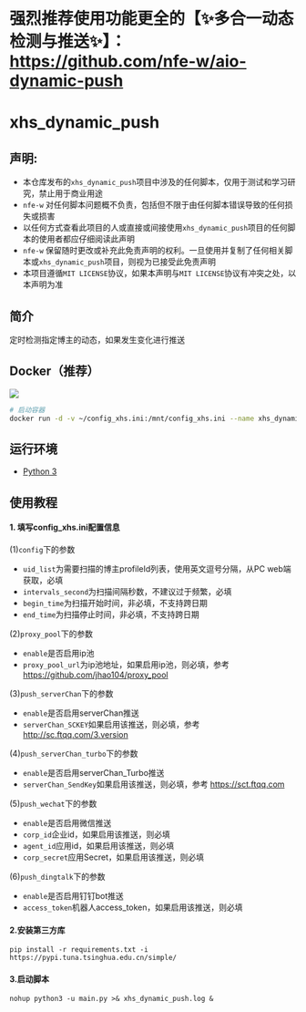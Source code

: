 # 强烈推荐使用功能更全的【✨多合一动态检测与推送✨】：https://github.com/nfe-w/aio-dynamic-push

# xhs_dynamic_push

## 声明:

- 本仓库发布的`xhs_dynamic_push`项目中涉及的任何脚本，仅用于测试和学习研究，禁止用于商业用途
- `nfe-w` 对任何脚本问题概不负责，包括但不限于由任何脚本错误导致的任何损失或损害
- 以任何方式查看此项目的人或直接或间接使用`xhs_dynamic_push`项目的任何脚本的使用者都应仔细阅读此声明
- `nfe-w` 保留随时更改或补充此免责声明的权利。一旦使用并复制了任何相关脚本或`xhs_dynamic_push`项目，则视为已接受此免责声明
- 本项目遵循`MIT LICENSE`协议，如果本声明与`MIT LICENSE`协议有冲突之处，以本声明为准

## 简介

定时检测指定博主的动态，如果发生变化进行推送

## Docker（推荐）

[![](https://img.shields.io/badge/DockerHub-nfew/xhs__dynamic__push-367AC7?style=flat-square&logo=Docker&logoColor=white)](https://hub.docker.com/r/nfew/xhs_dynamic_push)

```sh
# 启动容器
docker run -d -v ~/config_xhs.ini:/mnt/config_xhs.ini --name xhs_dynamic_push nfew/xhs_dynamic_push:latest
```

## 运行环境

- [Python 3](https://www.python.org/)

## 使用教程

#### 1. 填写config_xhs.ini配置信息

(1)`config`下的参数

- `uid_list`为需要扫描的博主profileId列表，使用英文逗号分隔，从PC web端获取，必填
- `intervals_second`为扫描间隔秒数，不建议过于频繁，必填
- `begin_time`为扫描开始时间，非必填，不支持跨日期
- `end_time`为扫描停止时间，非必填，不支持跨日期

(2)`proxy_pool`下的参数

- `enable`是否启用ip池
- `proxy_pool_url`为ip池地址，如果启用ip池，则必填，参考 https://github.com/jhao104/proxy_pool

(3)`push_serverChan`下的参数

- `enable`是否启用serverChan推送
- `serverChan_SCKEY`如果启用该推送，则必填，参考 http://sc.ftqq.com/3.version

(4)`push_serverChan_turbo`下的参数

- `enable`是否启用serverChan_Turbo推送
- `serverChan_SendKey`如果启用该推送，则必填，参考 https://sct.ftqq.com

(5)`push_wechat`下的参数

- `enable`是否启用微信推送
- `corp_id`企业id，如果启用该推送，则必填
- `agent_id`应用id，如果启用该推送，则必填
- `corp_secret`应用Secret，如果启用该推送，则必填

(6)`push_dingtalk`下的参数

- `enable`是否启用钉钉bot推送
- `access_token`机器人access_token，如果启用该推送，则必填

#### 2.安装第三方库

`pip install -r requirements.txt -i https://pypi.tuna.tsinghua.edu.cn/simple/`

#### 3.启动脚本

`nohup python3 -u main.py >& xhs_dynamic_push.log &`
